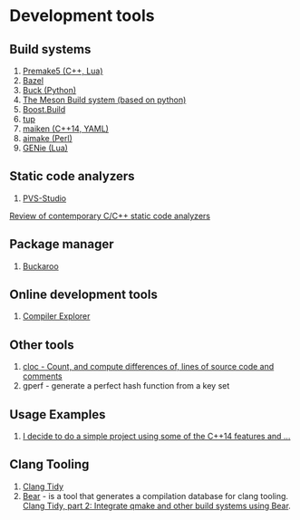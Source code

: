 # Development tools

## Build systems

1. [Premake5 (C++, Lua)](https://github.com/premake/premake-core)
2. [Bazel](https://github.com/bazelbuild/bazel)
3. [Buck (Python)](https://buckbuild.com)
4. [The Meson Build system (based on python)](http://mesonbuild.com/)
5. [Boost.Build](http://www.boost.org/build/)
6. [tup](http://gittup.org/tup/)
7. [maiken (C++14, YAML)](https://github.com/Dekken/maiken)
8. [aimake (Perl)](https://github.com/aaashun/aimake)
9. [GENie (Lua)](https://github.com/bkaradzic/GENie)

## Static code analyzers

1. [PVS-Studio](https://www.viva64.com/en/pvs-studio/)

[Review of contemporary C/C++ static code analyzers](https://hownot2code.com/2017/06/29/review-of-contemporary-cc-static-code-analyzers/)

## Package manager

1. [Buckaroo](http://buckaroo.pm/)

## Online development tools

1. [Compiler Explorer](https://gcc.godbolt.org/)

## Other tools

1. [cloc - Count, and compute differences of, lines of source code and comments](http://cloc.sourceforge.net)
2. gperf - generate a perfect hash function from a key set

## Usage Examples

1. [I decide to do a simple project using some of the C++14 features and ...](https://juan-medina.com/2017/07/01/moderncppci/)

## Clang Tooling

1. [Clang Tidy]()
2. [Bear](https://github.com/rizsotto/Bear) - is a tool that generates a compilation database for clang tooling.  
   [Clang Tidy, part 2: Integrate qmake and other build systems using Bear](https://www.kdab.com/clang-tidy-part-2-integrate-qmake-and-other-build-systems-using-bear/).
